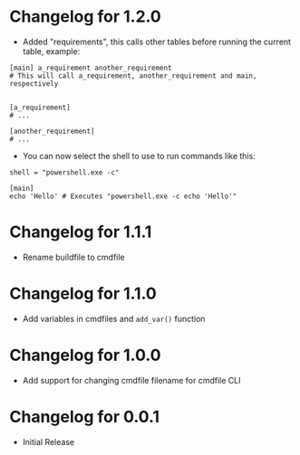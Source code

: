 # Changelog for 1.2.0
- Added "requirements", this calls other tables before running the current table, example:
```
[main] a_requirement another_requirement
# This will call a_requirement, another_requirement and main, respectively


[a_requirement]
# ...

[another_requirement]
# ...
```
- You can now select the shell to use to run commands like this:
```
shell = "powershell.exe -c"

[main]
echo 'Hello' # Executes "powershell.exe -c echo 'Hello'"
```

# Changelog for 1.1.1
- Rename buildfile to cmdfile

# Changelog for 1.1.0
- Add variables in cmdfiles and `add_var()` function

# Changelog for 1.0.0
- Add support for changing cmdfile filename for cmdfile CLI

# Changelog for 0.0.1
- Initial Release
